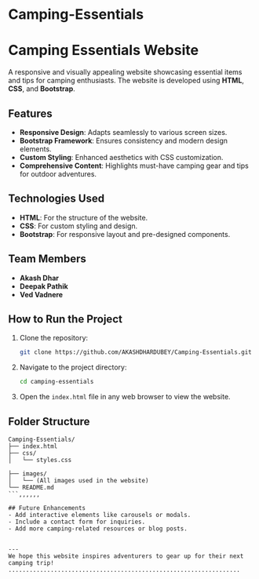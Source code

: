 # Camping-Essentials

# Camping Essentials Website

A responsive and visually appealing website showcasing essential items and tips for camping enthusiasts. The website is developed using **HTML**, **CSS**, and **Bootstrap**.

## Features
- **Responsive Design**: Adapts seamlessly to various screen sizes.
- **Bootstrap Framework**: Ensures consistency and modern design elements.
- **Custom Styling**: Enhanced aesthetics with CSS customization.
- **Comprehensive Content**: Highlights must-have camping gear and tips for outdoor adventures.

## Technologies Used
- **HTML**: For the structure of the website.
- **CSS**: For custom styling and design.
- **Bootstrap**: For responsive layout and pre-designed components.

## Team Members
- **Akash Dhar**
- **Deepak Pathik**
- **Ved Vadnere**

## How to Run the Project
1. Clone the repository:
   ```bash
   git clone https://github.com/AKASHDHARDUBEY/Camping-Essentials.git
   ```
2. Navigate to the project directory:
   ```bash
   cd camping-essentials
   ```
3. Open the `index.html` file in any web browser to view the website.

## Folder Structure
```
Camping-Essentials/
├── index.html
├── css/
│   └── styles.css

├── images/
│   └── (All images used in the website)
└── README.md
```,,,,,,

## Future Enhancements
- Add interactive elements like carousels or modals.
- Include a contact form for inquiries.
- Add more camping-related resources or blog posts.


---
We hope this website inspires adventurers to gear up for their next camping trip!
..................................................................
